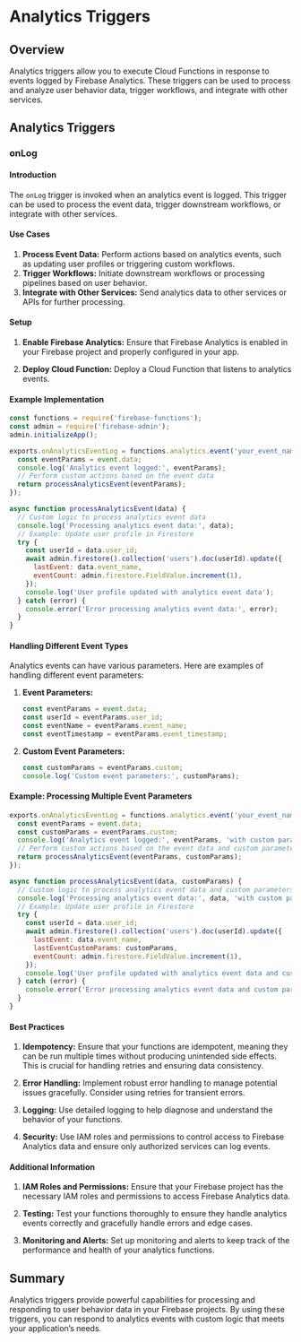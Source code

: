 # Analytics Triggers

## Overview
Analytics triggers allow you to execute Cloud Functions in response to events logged by Firebase Analytics. These triggers can be used to process and analyze user behavior data, trigger workflows, and integrate with other services.

## Analytics Triggers

### onLog

#### Introduction
The `onLog` trigger is invoked when an analytics event is logged. This trigger can be used to process the event data, trigger downstream workflows, or integrate with other services.

#### Use Cases
1. **Process Event Data:** Perform actions based on analytics events, such as updating user profiles or triggering custom workflows.
2. **Trigger Workflows:** Initiate downstream workflows or processing pipelines based on user behavior.
3. **Integrate with Other Services:** Send analytics data to other services or APIs for further processing.

#### Setup
1. **Enable Firebase Analytics:**
   Ensure that Firebase Analytics is enabled in your Firebase project and properly configured in your app.

2. **Deploy Cloud Function:**
   Deploy a Cloud Function that listens to analytics events.

#### Example Implementation
```javascript
const functions = require('firebase-functions');
const admin = require('firebase-admin');
admin.initializeApp();

exports.onAnalyticsEventLog = functions.analytics.event('your_event_name').onLog((event) => {
  const eventParams = event.data;
  console.log('Analytics event logged:', eventParams);
  // Perform custom actions based on the event data
  return processAnalyticsEvent(eventParams);
});

async function processAnalyticsEvent(data) {
  // Custom logic to process analytics event data
  console.log('Processing analytics event data:', data);
  // Example: Update user profile in Firestore
  try {
    const userId = data.user_id;
    await admin.firestore().collection('users').doc(userId).update({
      lastEvent: data.event_name,
      eventCount: admin.firestore.FieldValue.increment(1),
    });
    console.log('User profile updated with analytics event data');
  } catch (error) {
    console.error('Error processing analytics event data:', error);
  }
}
```

#### Handling Different Event Types
Analytics events can have various parameters. Here are examples of handling different event parameters:

1. **Event Parameters:**
   ```javascript
   const eventParams = event.data;
   const userId = eventParams.user_id;
   const eventName = eventParams.event_name;
   const eventTimestamp = eventParams.event_timestamp;
   ```

2. **Custom Event Parameters:**
   ```javascript
   const customParams = eventParams.custom;
   console.log('Custom event parameters:', customParams);
   ```

#### Example: Processing Multiple Event Parameters
```javascript
exports.onAnalyticsEventLog = functions.analytics.event('your_event_name').onLog((event) => {
  const eventParams = event.data;
  const customParams = eventParams.custom;
  console.log('Analytics event logged:', eventParams, 'with custom parameters:', customParams);
  // Perform custom actions based on the event data and custom parameters
  return processAnalyticsEvent(eventParams, customParams);
});

async function processAnalyticsEvent(data, customParams) {
  // Custom logic to process analytics event data and custom parameters
  console.log('Processing analytics event data:', data, 'with custom parameters:', customParams);
  // Example: Update user profile in Firestore
  try {
    const userId = data.user_id;
    await admin.firestore().collection('users').doc(userId).update({
      lastEvent: data.event_name,
      lastEventCustomParams: customParams,
      eventCount: admin.firestore.FieldValue.increment(1),
    });
    console.log('User profile updated with analytics event data and custom parameters');
  } catch (error) {
    console.error('Error processing analytics event data and custom parameters:', error);
  }
}
```

#### Best Practices
1. **Idempotency:**
   Ensure that your functions are idempotent, meaning they can be run multiple times without producing unintended side effects. This is crucial for handling retries and ensuring data consistency.

2. **Error Handling:**
   Implement robust error handling to manage potential issues gracefully. Consider using retries for transient errors.

3. **Logging:**
   Use detailed logging to help diagnose and understand the behavior of your functions.

4. **Security:**
   Use IAM roles and permissions to control access to Firebase Analytics data and ensure only authorized services can log events.

#### Additional Information
1. **IAM Roles and Permissions:**
   Ensure that your Firebase project has the necessary IAM roles and permissions to access Firebase Analytics data.

2. **Testing:**
   Test your functions thoroughly to ensure they handle analytics events correctly and gracefully handle errors and edge cases.

3. **Monitoring and Alerts:**
   Set up monitoring and alerts to keep track of the performance and health of your analytics functions.

## Summary
Analytics triggers provide powerful capabilities for processing and responding to user behavior data in your Firebase projects. By using these triggers, you can respond to analytics events with custom logic that meets your application’s needs.
